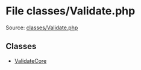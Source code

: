 File classes/Validate.php
=========

Source: [classes/Validate.php](https://github.com/PrestaShop/PrestaShop/blob/1.6.1.3/classes/Validate.php)


Classes
-------

* [ValidateCore](class.ValidateCore.md)

